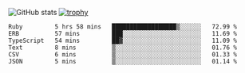 ![GitHub stats](https://github-readme-stats.vercel.app/api?username=ksk001100&show_icons=true&theme=tokyonight)
[![trophy](https://github-profile-trophy.vercel.app/?username=ksk001100&theme=onedark)](https://github.com/ryo-ma/github-profile-trophy)

<!--START_SECTION:waka-->

```text
Ruby         5 hrs 58 mins   ██████████████████▒░░░░░░   72.99 %
ERB          57 mins         ███░░░░░░░░░░░░░░░░░░░░░░   11.69 %
TypeScript   54 mins         ██▓░░░░░░░░░░░░░░░░░░░░░░   11.09 %
Text         8 mins          ▒░░░░░░░░░░░░░░░░░░░░░░░░   01.76 %
CSV          6 mins          ▒░░░░░░░░░░░░░░░░░░░░░░░░   01.33 %
JSON         5 mins          ▒░░░░░░░░░░░░░░░░░░░░░░░░   01.14 %
```

<!--END_SECTION:waka-->
